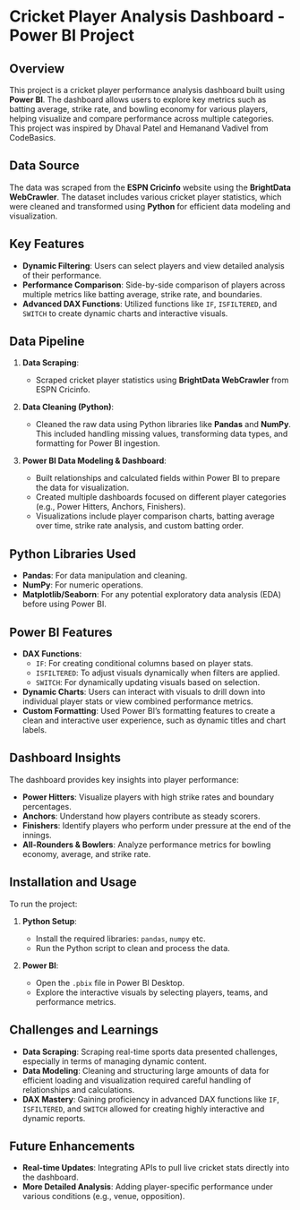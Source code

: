 # Cricket Player Analysis Dashboard - Power BI Project

## Overview
This project is a cricket player performance analysis dashboard built using **Power BI**. The dashboard allows users to explore key metrics such as batting average, strike rate, and bowling economy for various players, helping visualize and compare performance across multiple categories. This project was inspired by Dhaval Patel and Hemanand Vadivel from CodeBasics.

## Data Source
The data was scraped from the **ESPN Cricinfo** website using the **BrightData WebCrawler**. The dataset includes various cricket player statistics, which were cleaned and transformed using **Python** for efficient data modeling and visualization.

## Key Features
- **Dynamic Filtering**: Users can select players and view detailed analysis of their performance.
- **Performance Comparison**: Side-by-side comparison of players across multiple metrics like batting average, strike rate, and boundaries.
- **Advanced DAX Functions**: Utilized functions like `IF`, `ISFILTERED`, and `SWITCH` to create dynamic charts and interactive visuals.

## Data Pipeline
1. **Data Scraping**: 
   - Scraped cricket player statistics using **BrightData WebCrawler** from ESPN Cricinfo.
   
2. **Data Cleaning (Python)**: 
   - Cleaned the raw data using Python libraries like **Pandas** and **NumPy**. This included handling missing values, transforming data types, and formatting for Power BI ingestion.

3. **Power BI Data Modeling & Dashboard**:
   - Built relationships and calculated fields within Power BI to prepare the data for visualization.
   - Created multiple dashboards focused on different player categories (e.g., Power Hitters, Anchors, Finishers).
   - Visualizations include player comparison charts, batting average over time, strike rate analysis, and custom batting order.

## Python Libraries Used
- **Pandas**: For data manipulation and cleaning.
- **NumPy**: For numeric operations.
- **Matplotlib/Seaborn**: For any potential exploratory data analysis (EDA) before using Power BI.
  
## Power BI Features
- **DAX Functions**:
   - `IF`: For creating conditional columns based on player stats.
   - `ISFILTERED`: To adjust visuals dynamically when filters are applied.
   - `SWITCH`: For dynamically updating visuals based on selection.
- **Dynamic Charts**: Users can interact with visuals to drill down into individual player stats or view combined performance metrics.
- **Custom Formatting**: Used Power BI’s formatting features to create a clean and interactive user experience, such as dynamic titles and chart labels.

## Dashboard Insights
The dashboard provides key insights into player performance:
- **Power Hitters**: Visualize players with high strike rates and boundary percentages.
- **Anchors**: Understand how players contribute as steady scorers.
- **Finishers**: Identify players who perform under pressure at the end of the innings.
- **All-Rounders & Bowlers**: Analyze performance metrics for bowling economy, average, and strike rate.

## Installation and Usage
To run the project:
1. **Python Setup**:
   - Install the required libraries: `pandas`, `numpy` etc.
   - Run the Python script to clean and process the data.
   
2. **Power BI**:
   - Open the `.pbix` file in Power BI Desktop.
   - Explore the interactive visuals by selecting players, teams, and performance metrics.
   
## Challenges and Learnings
- **Data Scraping**: Scraping real-time sports data presented challenges, especially in terms of managing dynamic content.
- **Data Modeling**: Cleaning and structuring large amounts of data for efficient loading and visualization required careful handling of relationships and calculations.
- **DAX Mastery**: Gaining proficiency in advanced DAX functions like `IF`, `ISFILTERED`, and `SWITCH` allowed for creating highly interactive and dynamic reports.

## Future Enhancements
- **Real-time Updates**: Integrating APIs to pull live cricket stats directly into the dashboard.
- **More Detailed Analysis**: Adding player-specific performance under various conditions (e.g., venue, opposition).
